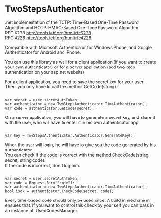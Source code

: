 TwoStepsAuthenticator
=====================

.net implementation of the TOTP: Time-Based One-Time Password Algorithm and HOTP: HMAC-Based One-Time Password Algorithm<br/>
RFC 6238 http://tools.ietf.org/html/rfc6238<br>
RFC 4226 http://tools.ietf.org/html/rfc4226

Compatible with Microsoft Authenticator for Windows Phone, and Google Authenticator for Android and iPhone.

You can use this library as well for a client application (if you want to create your own authenticator) or for a server application (add two-step authentication on your asp.net website)

For a client application, you need to save the secret key for your user. <br/>
Then, you only have to call the method GetCode(string) :

<pre><code>
var secret = user.secretAuthToken;
var authenticator = new TwoStepsAuthenticator.TimeAuthenticator();
var code = authenticator.GetCode(secret);
</code></pre>

On a server application, you will have to generate a secret key, and share it with the user, who will have to enter it in his own authenticator app.

<pre><code>
var key = TwoStepsAuthenticator.Authenticator.GenerateKey();
</code></pre>

When the user will login, he will have to give you the code generated by his authenticator.<br/>
You can check if the code is correct with the method CheckCode(string secret, string code).<br/>
If the code is incorrect, don't log him.

<pre><code>
var secret = user.secretAuthToken;
var code = Request.Form["code"];
var authenticator = new TwoStepsAuthenticator.TimeAuthenticator();
bool isok = authenticator.CheckCode(secret, code);
</code></pre>

Every time-based code should only be used once. A build in mechanism ensures that. If you want to control this check by your self you can pass in an instance of IUsedCodesManager.
